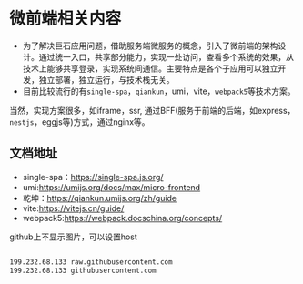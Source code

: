 # 微前端相关内容

- 为了解决巨石应用问题，借助服务端微服务的概念，引入了微前端的架构设计。通过统一入口，共享部分能力，实现一处访问，查看多个系统的效果，从技术上能够共享登录，实现系统间通信。主要特点是各个子应用可以独立开发，独立部署，独立运行，与技术栈无关。
- 目前比较流行的有`single-spa`，`qiankun`，umi，vite，`webpack5`等技术方案。

当然，实现方案很多，如iframe，ssr, 通过BFF(服务于前端的后端，如express，`nestjs`，eggjs等)方式，通过nginx等。

## 文档地址

- single-spa：<https://single-spa.js.org/>
- umi:<https://umijs.org/docs/max/micro-frontend>
- 乾坤：<https://qiankun.umijs.org/zh/guide>
- vite:<https://vitejs.cn/guide/>
- webpack5:<https://webpack.docschina.org/concepts/>


 github上不显示图片，可以设置host

 ```sh

199.232.68.133 raw.githubusercontent.com
199.232.68.133 githubusercontent.com

```
  